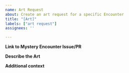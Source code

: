 ```yaml
---
name: Art Request
about: Create an art request for a specific Encounter
title: "[Art]"
labels: ["art request"]
assignees: ''

---
```


**Link to Mystery Encounter Issue/PR**
<!-- If applicable, link to the specific encounter this art is for. -->

**Describe the Art**
<!-- A clear and concise description of what the art is. -->

**Additional context**
<!-- Add any other context or screenshots about the request here. -->
